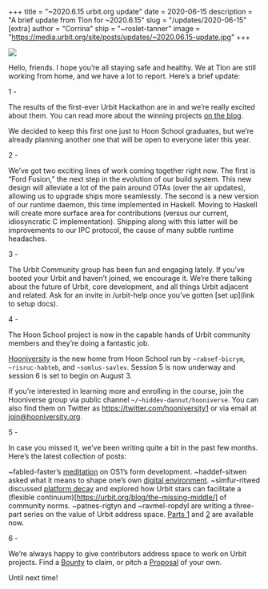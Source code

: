 +++
title = "~2020.6.15 urbit.org update"
date = 2020-06-15
description = "A brief update from Tlon for ~2020.6.15"
slug = "/updates/2020-06-15"
[extra]
author = "Corrina"
ship = "~roslet-tanner"
image = "https://media.urbit.org/site/posts/updates/~2020.06.15-update.jpg"
+++

![](https://media.urbit.org/site/posts/updates/~2020.06.15-update.jpg)

Hello, friends. I hope you’re all staying safe and healthy. We at Tlon are still working from home, and we have a lot to report. Here’s a brief update:

1 - 

The results of the first-ever Urbit Hackathon are in and we’re really excited about them. You can read more about the winning projects [on the blog](https://urbit.org/blog/hackathon-results/).

We decided to keep this first one just to Hoon School graduates, but we’re already planning another one that will be open to everyone later this year.
 
 
2 -
 
We’ve got two exciting lines of work coming together right now. The first is “Ford Fusion,” the next step in the evolution of our build system. This new design will alleviate a lot of the pain around OTAs (over the air updates), allowing us to upgrade ships more seamlessly. The second is a new version of our runtime daemon, this time implemented in Haskell. Moving to Haskell will create more surface area for contributions (versus our current, idiosyncratic C implementation). Shipping along with this latter will be improvements to our IPC protocol, the cause of many subtle runtime headaches.
 
 
3 - 
 
The Urbit Community group has been fun and engaging lately. If you’ve booted your Urbit and haven’t joined, we encourage it. We’re there talking about the future of Urbit, core development, and all things Urbit adjacent and related. Ask for an invite in /urbit-help once you’ve gotten [set up](link to setup docs).
 
 
4 - 
 
The Hoon School project is now in the capable hands of Urbit community members and they’re doing a fantastic job.
 
[Hooniversity](https://hooniversity.org/) is the new home from Hoon School run by `~rabsef-bicrym`, `~risruc-habteb`, and `~somlus-savlev`. Session 5 is now underway and session 6 is set to begin on August 3. 
 
If you’re interested in learning more and enrolling in the course, join the Hooniverse group via public channel `~/~hiddev-dannut/hooniverse`. You can also find them on Twitter as https://twitter.com/hooniversity1 or via email at join@hooniversity.org. 
 
 
5 - 

In case you missed it, we’ve been writing quite a bit in the past few months. Here’s the latest collection of posts:

~fabled-faster’s [meditation](https://urbit.org/blog/infrastructural/) on OS1’s form development.
~haddef-sitwen asked what it means to shape one’s own [digital environment](https://urbit.org/blog/tools-of-our-own/).
~simfur-ritwed discussed [platform decay](https://urbit.org/blog/platform-decay/) and explored how Urbit stars can facilitate a (flexible continuum)[https://urbit.org/blog/the-missing-middle/] of community norms.
~patnes-rigtyn and ~ravmel-ropdyl are writing a three-part series on the value of Urbit address space. [Parts 1](https://urbit.org/blog/value-of-address-space-pt1/) and [2](https://urbit.org/blog/value-of-address-space-pt2/) are available now.


6 - 

We’re always happy to give contributors address space to work on Urbit projects. Find a [Bounty](https://grants.urbit.org/bounties) to claim, or pitch a [Proposal](https://grants.urbit.org/proposals) of your own. 
 
 
Until next time!